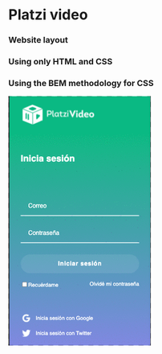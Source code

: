 # Platzi video 

### Website layout

### Using only HTML and CSS

### Using the BEM methodology for CSS

![Mobile](https://github.com/Daniel-Vasquez/platzi-video/blob/master/snapshots/platziVideoMobile.gif)
